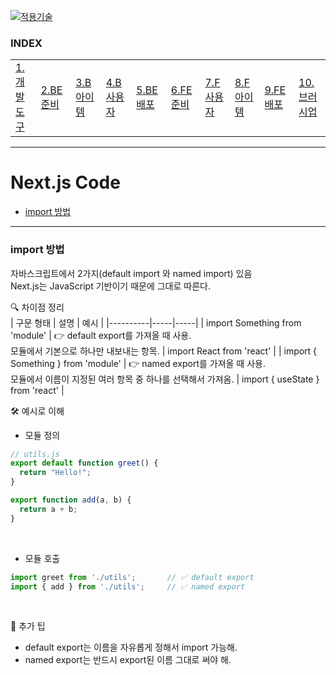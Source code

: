 [nextjs15]: readme.md
[![적용기술](https://skillicons.dev/icons?i=pr,nextjs,ts,react,vercel)][nextjs15]
 
### INDEX

<table>
  <tr>
    <td><a href="small_01.md">1.개발도구   </a></td>
    <td><a href="small_02.md">2.BE준비    </a></td>
    <td><a href="small_03.md">3.B아이템   </a></td>
    <td><a href="small_04.md">4.B사용자   </a></td>
    <td><a href="small_05.md">5.BE배포    </a></td>
    <td><a href="small_06.md">6.FE준비    </a></td>
    <td><a href="small_07.md">7.F사용자   </a></td>
    <td><a href="small_08.md">8.F아이템   </a></td>
    <td><a href="small_09.md">9.FE배포    </a></td>
    <td><a href="small_10.md">10.브러시업  </a></td>
  </tr>
</table>

---
# Next.js Code
- [import 방법](#import-방법)

---
### import 방법
자바스크립트에서 2가지(default import 와 named import) 있음 <br/>
Next.js는 JavaScript 기반이기 때문에 그대로 따른다. <br/>

🔍 차이점 정리 <br/>
| 구문 형태 | 설명 | 예시 | 
|----------|-----|-----| 
| import Something from 'module' | 👉 default export를 가져올 때 사용. <br/> 모듈에서 기본으로 하나만 내보내는 항목. | import React from 'react' | 
| import { Something } from 'module' | 👉 named export를 가져올 때 사용. <br/> 모듈에서 이름이 지정된 여러 항목 중 하나를 선택해서 가져옴. | import { useState } from 'react' | 
<br/>

🛠 예시로 이해 <br/>
- 모듈 정의
```js
// utils.js
export default function greet() {
  return "Hello!";
}

export function add(a, b) {
  return a + b;
}
```
<br/>

- 모듈 호출
```js
import greet from './utils';       // ✅ default export
import { add } from './utils';     // ✅ named export
```
<br/>

🎯 추가 팁
- default export는 이름을 자유롭게 정해서 import 가능해.
- named export는 반드시 export된 이름 그대로 써야 해.
<br/>

